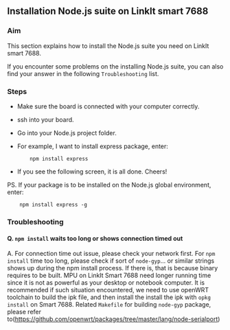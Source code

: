 ## Installation Node.js suite on LinkIt smart 7688

### Aim

This section explains how to install the Node.js suite you need on LinkIt smart 7688.

If you encounter some problems on the installing Node.js suite, you can also find your answer in the following `Troubleshooting` list.

### Steps

* Make sure the board is connected with your computer correctly.
* ssh into your board.
* Go into your Node.js project folder.
* For example, I want to install express package, enter:
    
    ```
        npm install express
    ```
* If you see the following screen, it is all done. Cheers!

PS. If your package is to be installed on the Node.js global environment, enter:
``` 
    npm install express -g
```

### Troubleshooting

#### Q. `npm install` waits too long or shows connection timed out
A. For connection time out issue, please check your network first. For `npm install` time too long, please check if sort of `node-gyp`... or similar strings shows up during the npm install process. If there is, that is because binary requires to be built. MPU on LinkIt Smart 7688 need longer running time since it is not as powerful as your desktop or notebook computer. It is recommended if such situation encountered, we need to use openWRT toolchain to build the ipk file, and then install the install the ipk with `opkg install` on Smart 7688. Related `Makefile` for building `node-gyp` package, please refer to(https://github.com/openwrt/packages/tree/master/lang/node-serialport) 
    
        

    